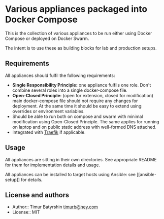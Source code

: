 # Various appliances packaged into Docker Compose

This is the collection of various appliances to be run either using Docker Compose or deployed on Docker Swarm.

The intent is to use these as building blocks for lab and production setups.

## Requirements

All appliances should fulfil the following requirements:
- **Single Responsibility Principle:** one appliance fulfils one role. Don't combine several roles into a single docker-compose file.
- **Open-Closed Principle:** (open for extension, closed for modification) main docker-compose file should not require any changes for deployment. At the same time it should be easy to extend using overrides or environment variables.
- Should be able to run both on compose and swarm with minimal modification using Open-Closed Principle. The same applies for running on laptop and on public static address with well-formed DNS attached.
- Integrated with [Traefik](https://traefik.io) if applicable.

## Usage

All appliances are sitting in their own directories. See appropriate README for them for implementation details and usage.

All appliances can be installed to target hosts using Ansible: see [[ansible-setup]] for details.

## License and authors

* Author:: Timur Batyrshin <timurb@hey.com>
* License:: MIT
